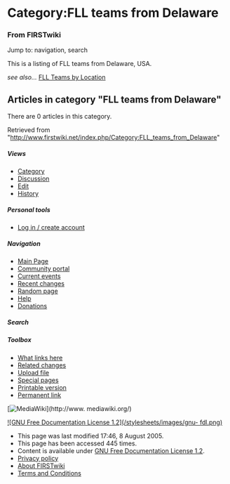 # Category:FLL teams from Delaware

### From FIRSTwiki

Jump to: navigation, search

This is a listing of FLL teams from Delaware, USA.

_see also..._ [FLL Teams by Location](/index.php/FLL_Teams_by_Location "FLL
Teams by Location" )

  

## Articles in category "FLL teams from Delaware"

There are 0 articles in this category.

Retrieved from
"<http://www.firstwiki.net/index.php/Category:FLL_teams_from_Delaware>"

##### Views

  * [Category](/index.php/Category:FLL_teams_from_Delaware)
  * [Discussion](/index.php?title=Category_talk:FLL_teams_from_Delaware&action=edit)
  * [Edit](/index.php?title=Category:FLL_teams_from_Delaware&action=edit)
  * [History](/index.php?title=Category:FLL_teams_from_Delaware&action=history)

##### Personal tools

  * [Log in / create account](/index.php?title=Special:Userlogin&returnto=Category:FLL_teams_from_Delaware)

[](/index.php/Main_Page "Main Page" )

##### Navigation

  * [Main Page](/index.php/Main_Page)
  * [Community portal](/index.php/FIRSTwiki:Community_portal)
  * [Current events](/index.php/Current_events)
  * [Recent changes](/index.php/Special:Recentchanges)
  * [Random page](/index.php/Special:Random)
  * [Help](/index.php/Help:Contents)
  * [Donations](/index.php/FIRSTwiki:Site_support)

##### Search



##### Toolbox

  * [What links here](/index.php/Special:Whatlinkshere/Category:FLL_teams_from_Delaware)
  * [Related changes](/index.php/Special:Recentchangeslinked/Category:FLL_teams_from_Delaware)
  * [Upload file](/index.php/Special:Upload)
  * [Special pages](/index.php/Special:Specialpages)
  * [Printable version](/index.php?title=Category:FLL_teams_from_Delaware&printable=yes)
  * [Permanent link](/index.php?title=Category:FLL_teams_from_Delaware&oldid=40599)

[![MediaWiki](/skins/common/images/poweredby_mediawiki_88x31.png)](http://www.
mediawiki.org/)

[![GNU Free Documentation License 1.2](/stylesheets/images/gnu-
fdl.png)](http://www.gnu.org/copyleft/fdl.html)

  * This page was last modified 17:46, 8 August 2005.
  * This page has been accessed 445 times.
  * Content is available under [GNU Free Documentation License 1.2](http://www.gnu.org/copyleft/fdl.html "http://www.gnu.org/copyleft/fdl.html" ).
  * [Privacy policy](/index.php/FIRSTwiki:Privacy_policy "FIRSTwiki:Privacy policy" )
  * [About FIRSTwiki](/index.php/FIRSTwiki:About "FIRSTwiki:About" )
  * [Terms and Conditions](/index.php/FIRSTwiki:Terms_and_conditions "FIRSTwiki:Terms and conditions" )

